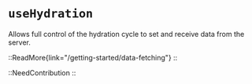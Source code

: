 # `useHydration`

Allows full control of the hydration cycle to set and receive data from the server.

::ReadMore{link="/getting-started/data-fetching"}
::

::NeedContribution
::
